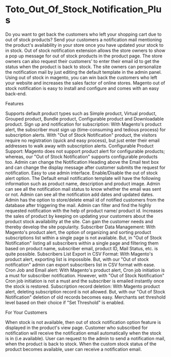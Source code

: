 Toto_Out_Of_Stock_Notification_Plus
===================================

Do you want to get back the customers who left your shopping cart due to out of stock products? Send your customers a notification mail mentioning the product's availability in your store once you have updated your stock to in stock. Out of stock notification extension allows the store owners to show a pop up message for out of stock products in the product page. The store owners can also request their customers' to enter their email id to get the status when the product is back to stock. The site owners can personalize the notification mail by just editing the default template in the admin panel. Using out of stock in magento, you can win back the customers who left your website and increases the sales factor of online stores. Magento out of stock notification is easy to install and configure and comes with an easy back-end.

Features

Supports default product types such as Simple product, Virtual product, Grouped product, Bundle product, Configurable product and Downloadable product. 
Sign up and notification for subscription: With Magento's product alert, the subscriber must sign up (time-consuming and tedious process) for subscription alerts. With "Out of Stock Notification" product, the visitors require no registration (quick and easy process), but just enter their email addresses to walk away with subscription alerts. 
Configurable Product Support: Magento does not support product alert for configurable products; whereas, our "Out of Stock Notification" supports configurable products too. 
Admin can change the Notification Heading above the Email text box and can change the display message after customer submits the request for notification. 
Easy to use admin interface. 
Enable/Disable the out of stock alert option. 
The Default email notification template will have the following information such as product name, description and product image. 
Admin can see all the notification mail status to know whether the email was sent or not. 
Admin can see all the notification add dates and updated dates. 
Admin has the option to store/delete email id of notified customers from the database after triggering the mail. 
Admin can filter and find the highly requested notification with the help of product name/ product id. 
Increases the sales of product by keeping on updating your customers about the product stock availability at the site. 
Can gain the customer needs and thereby develop the site popularity. 
Subscriber Data Management: With Magento's product alert, the option of organizing and sorting product subscriptions list within a single page is not available. But, in "Out of Stock Notification" listing all subscribers within a single page and filtering them based on product name, subscriber email, product ID, Mail Status, etc. is quite possible.
Subscribers List Export in CSV Format: With Magento's product alert, exporting list is impossible. But, with our "Out of stock notification" admin can export subscribers list in CSV format with ease. 
Cron Job and Email alert: With Magento's product alert, Cron job initiation is a must for subscriber notification. However, with "Out of Stock Notification" Cron job initiation is not a must and the subscriber is emailed instantly once the stock is restored. 
Subscription record deletion: With Magento product alert, deleting subscription record is not allowed. But, with our "Out of Stock Notification" deletion of old records becomes easy. 
Merchants set threshold level based on their choice if "Set Threshold" is enabled.

For Your Customers 

When stock is not available, then out of stock notification option feature is displayed in the product's view page. 
Customer who subscribed for notification will receive the notification email automatically when the stock is in (i.e available). 
User can request to the admin to send a notification mail, when the product is back to stock. 
When the custom stock status of the product becomes available, user can receive a notification email.
